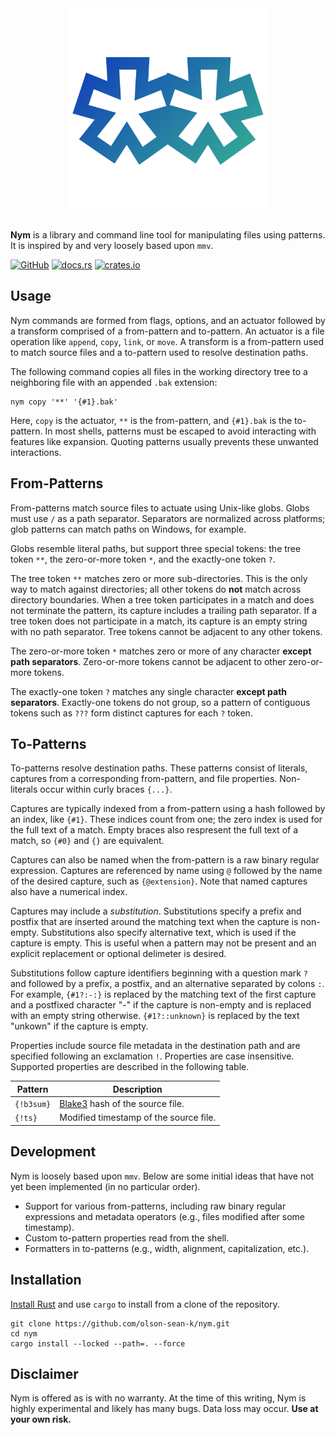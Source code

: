 <div align="center">
    <img alt="Nym" src="https://raw.githubusercontent.com/olson-sean-k/nym/master/doc/nym.svg?sanitize=true" width="320"/>
</div>
<br/>

**Nym** is a library and command line tool for manipulating files using
patterns. It is inspired by and very loosely based upon `mmv`.

[![GitHub](https://img.shields.io/badge/GitHub-olson--sean--k/nym-8da0cb?logo=github&style=for-the-badge)](https://github.com/olson-sean-k/nym)
[![docs.rs](https://img.shields.io/badge/docs.rs-nym-66c2a5?logo=rust&style=for-the-badge)](https://docs.rs/nym)
[![crates.io](https://img.shields.io/crates/v/nym.svg?logo=rust&style=for-the-badge)](https://crates.io/crates/nym)

## Usage

Nym commands are formed from flags, options, and an actuator followed by a
transform comprised of a from-pattern and to-pattern. An actuator is a file
operation like `append`, `copy`, `link`, or `move`. A transform is a
from-pattern used to match source files and a to-pattern used to resolve
destination paths.

The following command copies all files in the working directory tree to a
neighboring file with an appended `.bak` extension:

```shell
nym copy '**' '{#1}.bak'
```

Here, `copy` is the actuator, `**` is the from-pattern, and `{#1}.bak` is the
to-pattern. In most shells, patterns must be escaped to avoid interacting with
features like expansion. Quoting patterns usually prevents these unwanted
interactions.

## From-Patterns

From-patterns match source files to actuate using Unix-like globs. Globs must
use `/` as a path separator. Separators are normalized across platforms; glob
patterns can match paths on Windows, for example.

Globs resemble literal paths, but support three special tokens: the tree token
`**`, the zero-or-more token `*`, and the exactly-one token `?`.

The tree token `**` matches zero or more sub-directories. This is the only way
to match against directories; all other tokens do **not** match across directory
boundaries. When a tree token participates in a match and does not terminate the
pattern, its capture includes a trailing path separator. If a tree token does
not participate in a match, its capture is an empty string with no path
separator. Tree tokens cannot be adjacent to any other tokens.

The zero-or-more token `*` matches zero or more of any character **except path
separators**. Zero-or-more tokens cannot be adjacent to other zero-or-more
tokens.

The exactly-one token `?` matches any single character **except path
separators**. Exactly-one tokens do not group, so a pattern of contiguous tokens
such as `???` form distinct captures for each `?` token.

## To-Patterns

To-patterns resolve destination paths. These patterns consist of literals,
captures from a corresponding from-pattern, and file properties. Non-literals
occur within curly braces `{...}`.

Captures are typically indexed from a from-pattern using a hash followed by an
index, like `{#1}`. These indices count from one; the zero index is used for the
full text of a match. Empty braces also respresent the full text of a match, so
`{#0}` and `{}` are equivalent.

Captures can also be named when the from-pattern is a raw binary regular
expression. Captures are referenced by name using `@` followed by the name of
the desired capture, such as `{@extension}`. Note that named captures also have
a numerical index.

Captures may include a _substitution_. Substitutions specify a prefix and
postfix that are inserted around the matching text when the capture is
non-empty.  Substitutions also specify alternative text, which is used if the
capture is empty. This is useful when a pattern may not be present and an
explicit replacement or optional delimeter is desired.

Substitutions follow capture identifiers beginning with a question mark `?` and
followed by a prefix, a postfix, and an alternative separated by colons `:`. For
example, `{#1?:-:}` is replaced by the matching text of the first capture and a
postfixed character "-" if the capture is non-empty and is replaced with an
empty string otherwise. `{#1?::unknown}` is replaced by the text "unkown" if the
capture is empty.

Properties include source file metadata in the destination path and are
specified following an exclamation `!`. Properties are case insensitive.
Supported properties are described in the following table.

| Pattern    | Description                            |
|------------|----------------------------------------|
| `{!b3sum}` | [Blake3] hash of the source file.      |
| `{!ts}`    | Modified timestamp of the source file. |

## Development

Nym is loosely based upon `mmv`. Below are some initial ideas that have not yet
been implemented (in no particular order).

- Support for various from-patterns, including raw binary regular expressions
  and metadata operators (e.g., files modified after some timestamp).
- Custom to-pattern properties read from the shell.
- Formatters in to-patterns (e.g., width, alignment, capitalization, etc.).

## Installation

[Install Rust][rustup] and use `cargo` to install from a clone of the
repository.

```shell
git clone https://github.com/olson-sean-k/nym.git
cd nym
cargo install --locked --path=. --force
```

## Disclaimer

Nym is offered as is with no warranty. At the time of this writing, Nym is
highly experimental and likely has many bugs. Data loss may occur. **Use at your
own risk.**

[Blake3]: https://github.com/BLAKE3-team/BLAKE3
[rustup]: https://rustup.rs/
